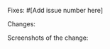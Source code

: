 Fixes: #[Add issue number here]

Changes:
<!-- Add here what changes were made in this pull request and if possible provide links showcasing the changes. -->

Screenshots of the change:
<!-- Add screenshots depicting the changes. -->